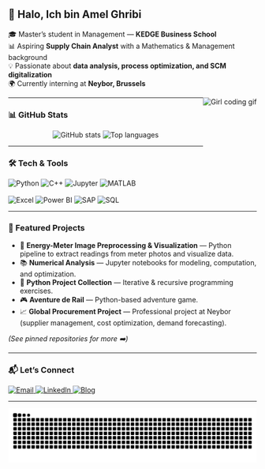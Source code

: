 <h2 align="left">👋 Halo, Ich bin Amel Ghribi</h2>

<p align="left">
  🎓 Master’s student in Management — <b>KEDGE Business School</b><br>
  📊 Aspiring <b>Supply Chain Analyst</b> with a Mathematics & Management background<br>
  💡 Passionate about <b>data analysis, process optimization, and SCM digitalization</b><br>
  🌍 Currently interning at <b>Neybor, Brussels</b>
</p>

<img align="right" height="200" src="https://raw.githubusercontent.com/YOUR_USERNAME/YOUR_USERNAME/main/assets/girl.gif" alt="Girl coding gif" />




---

### 📊 GitHub Stats
<div align="center">
  <img src="https://github-readme-stats.vercel.app/api?username=melapeufra&show_icons=true&include_all_commits=true&count_private=true&theme=dracula&hide_border=false" height="160" alt="GitHub stats" />
  <img src="https://github-readme-stats.vercel.app/api/top-langs?username=melapeufra&layout=compact&langs_count=6&theme=dracula&hide_border=false" height="160" alt="Top languages" />
</div>

---

### 🛠️ Tech & Tools
<div align="left">
  <!-- Core -->
  <img src="https://cdn.jsdelivr.net/gh/devicons/devicon/icons/python/python-original.svg" height="32" alt="Python" />
  <img src="https://cdn.jsdelivr.net/gh/devicons/devicon/icons/cplusplus/cplusplus-original.svg" height="32" alt="C++" />
  <img src="https://cdn.jsdelivr.net/gh/devicons/devicon/icons/jupyter/jupyter-original.svg" height="32" alt="Jupyter" />
  <img src="https://cdn.jsdelivr.net/gh/devicons/devicon/icons/matlab/matlab-original.svg" height="32" alt="MATLAB" />
  <br/><br/>
  <!-- Analytics stack -->
  <img src="https://img.shields.io/badge/Excel-217346?style=for-the-badge&logo=microsoft-excel&logoColor=white" height="28" alt="Excel" />
  <img src="https://img.shields.io/badge/Power%20BI-F2C811?style=for-the-badge&logo=powerbi&logoColor=black" height="28" alt="Power BI" />
  <img src="https://img.shields.io/badge/SAP-0FAAFF?style=for-the-badge&logo=sap&logoColor=white" height="28" alt="SAP" />
  <img src="https://img.shields.io/badge/SQL-336791?style=for-the-badge&logo=postgresql&logoColor=white" height="28" alt="SQL" />
</div>

---

### 🌟 Featured Projects
- 🔌 **Energy-Meter Image Preprocessing & Visualization** — Python pipeline to extract readings from meter photos and visualize data.  
- 📚 **Numerical Analysis** — Jupyter notebooks for modeling, computation, and optimization.  
- 🧠 **Python Project Collection** — Iterative & recursive programming exercises.  
- 🎮 **Aventure de Rail** — Python-based adventure game.  
- 📈 **Global Procurement Project** — Professional project at Neybor (supplier management, cost optimization, demand forecasting).  

*(See pinned repositories for more ➡️)*

---

### 📬 Let’s Connect
<div align="left">
  <a href="mailto:YOUR_EMAIL_HERE">
    <img src="https://img.shields.io/badge/Gmail-D14836?style=for-the-badge&logo=gmail&logoColor=white" alt="Email" />
  </a>
  <a href="https://www.linkedin.com/in/ghribi-amel-182610209/">
    <img src="https://img.shields.io/badge/LinkedIn-0077B5?style=for-the-badge&logo=linkedin&logoColor=white" alt="LinkedIn" />
  </a>
  <a href="https://melapeufra.blogspot.com/">
    <img src="https://img.shields.io/badge/Blog-Blogger-FF5722?style=for-the-badge&logo=blogger&logoColor=white" alt="Blog" />
  </a>
</div>

---

<p align="center">
  <img src="https://raw.githubusercontent.com/melapeufra/melapeufra/output/snake.svg" alt="Snake animation" />
</p>
